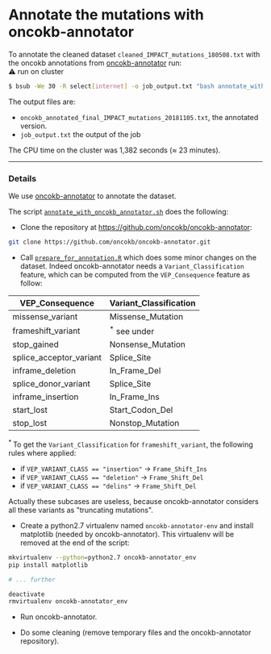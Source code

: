 # Annotate the mutations with oncokb-annotator

To annotate the cleaned dataset `cleaned_IMPACT_mutations_180508.txt` with the oncokb annotations from [oncokb-annotator](https://github.com/oncokb/oncokb-annotator) run:  
:warning: run on cluster
```bash
$ bsub -We 30 -R select[internet] -o job_output.txt "bash annotate_with_oncokb_annotator.sh"
```

The output files are:
* `oncokb_annotated_final_IMPACT_mutations_20181105.txt`, the annotated version.
* `job_output.txt` the output of the job

The CPU time on the cluster was 1,382 seconds (≈ 23 minutes).

***

### Details

We use [oncokb-annotator](https://github.com/oncokb/oncokb-annotator) to annotate the dataset.

The script [`annotate_with_oncokb_annotator.sh`](annotate_with_oncokb_annotator.sh) does the following:

* Clone the repository at https://github.com/oncokb/oncokb-annotator:
```bash
git clone https://github.com/oncokb/oncokb-annotator.git
```

* Call [`prepare_for_annotation.R`](prepare_for_annotation.R) which does some minor changes on the dataset. Indeed oncokb-annotator needs a `Variant_Classification` feature, which can be computed from the `VEP_Consequence` feature as follow:

| VEP_Consequence           | Variant_Classification |
| ------------------------- | ---------------------- |
| missense_variant          | Missense_Mutation      |
| frameshift_variant        | <sup>*</sup> see under |
| stop_gained               | Nonsense_Mutation      |
| splice_acceptor_variant   | Splice_Site            |
| inframe_deletion          | In_Frame_Del           |
| splice_donor_variant      | Splice_Site            |
| inframe_insertion         | In_Frame_Ins           |
| start_lost                | Start_Codon_Del        |
| stop_lost                 | Nonstop_Mutation       |  

<sup>* </sup> To get the `Variant_Classification` for `frameshift_variant`, the following rules where applied:

* if `VEP_VARIANT_CLASS == "insertion"` → `Frame_Shift_Ins`
* if `VEP_VARIANT_CLASS == "deletion"` → `Frame_Shift_Del`
* if `VEP_VARIANT_CLASS == "delins"` → `Frame_Shift_Del`

Actually these subcases are useless, because oncokb-annotator considers all these variants as "truncating mutations".

* Create a python2.7 virtualenv named `oncokb-annotator-env` and install matplotlib (needed by oncokb-annotator). This virtualenv will be removed at the end of the script:
```bash
mkvirtualenv --python=python2.7 oncokb-annotator_env
pip install matplotlib

# ... further

deactivate
rmvirtualenv oncokb-annotator_env
```

* Run oncokb-annotator.

* Do some cleaning (remove temporary files and the oncokb-annotator repository).
